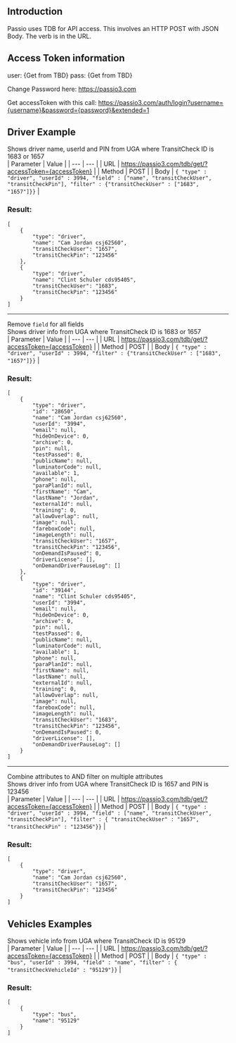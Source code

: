 ## Introduction

Passio uses TDB for API access. This involves an HTTP POST with JSON Body. The verb is in the URL.

## Access Token information

user: {Get from TBD}
pass: {Get from TBD}

Change Password here:
https://passio3.com

Get accessToken with this call:
https://passio3.com/auth/login?username={username}&password={password}&extended=1

## Driver Example

Shows driver name, userId and PIN from UGA where TransitCheck ID is 1683 or 1657\
| Parameter | Value |
| --- | --- |
| URL | https://passio3.com/tdb/get/?accessToken={accessToken} |
| Method | POST |
| Body | `{ "type" : "driver", "userId" : 3994, "field" : ["name", "transitCheckUser", "transitCheckPin"], "filter" : {"transitCheckUser" : ["1683", "1657"]}}` |

### Result:

```
[
    {
        "type": "driver",
        "name": "Cam Jordan csj62560",
        "transitCheckUser": "1657",
        "transitCheckPin": "123456"
    },
    {
        "type": "driver",
        "name": "Clint Schuler cds95405",
        "transitCheckUser": "1683",
        "transitCheckPin": "123456"
    }
]
```

---

Remove `field` for all fields\
Shows driver info from UGA where TransitCheck ID is 1683 or 1657\
| Parameter | Value |
| --- | --- |
| URL | https://passio3.com/tdb/get/?accessToken={accessToken} |
| Method | POST |
| Body | `{ "type" : "driver", "userId" : 3994, "filter" : {"transitCheckUser" : ["1683", "1657"]}}` |

### Result:
```
[
    {
        "type": "driver",
        "id": "28650",
        "name": "Cam Jordan csj62560",
        "userId": "3994",
        "email": null,
        "hideOnDevice": 0,
        "archive": 0,
        "pin": null,
        "testPassed": 0,
        "publicName": null,
        "luminatorCode": null,
        "available": 1,
        "phone": null,
        "paraPlanId": null,
        "firstName": "Cam",
        "lastName": "Jordan",
        "externalId": null,
        "training": 0,
        "allowOverlap": null,
        "image": null,
        "fareboxCode": null,
        "imageLength": null,
        "transitCheckUser": "1657",
        "transitCheckPin": "123456",
        "onDemandIsPaused": 0,
        "driverLicense": [],
        "onDemandDriverPauseLog": []
    },
    {
        "type": "driver",
        "id": "39144",
        "name": "Clint Schuler cds95405",
        "userId": "3994",
        "email": null,
        "hideOnDevice": 0,
        "archive": 0,
        "pin": null,
        "testPassed": 0,
        "publicName": null,
        "luminatorCode": null,
        "available": 1,
        "phone": null,
        "paraPlanId": null,
        "firstName": null,
        "lastName": null,
        "externalId": null,
        "training": 0,
        "allowOverlap": null,
        "image": null,
        "fareboxCode": null,
        "imageLength": null,
        "transitCheckUser": "1683",
        "transitCheckPin": "123456",
        "onDemandIsPaused": 0,
        "driverLicense": [],
        "onDemandDriverPauseLog": []
    }
]
```

---

Combine attributes to AND filter on multiple attributes\
Shows driver info from UGA where TransitCheck ID is 1657 and PIN is 123456\
| Parameter | Value |
| --- | --- |
| URL | https://passio3.com/tdb/get/?accessToken={accessToken} |
| Method | POST |
| Body | `{ "type" : "driver", "userId" : 3994, "field" : ["name", "transitCheckUser", "transitCheckPin"], "filter" : { "transitCheckUser" : "1657", "transitCheckPin" : "123456"}}` |

### Result:
```
[
    {
        "type": "driver",
        "name": "Cam Jordan csj62560",
        "transitCheckUser": "1657",
        "transitCheckPin": "123456"
    }
]
```


## Vehicles Examples

Shows vehicle info from UGA where TransitCheck ID is 95129\
| Parameter | Value |
| --- | --- |
| URL | https://passio3.com/tdb/get/?accessToken={accessToken} |
| Method | POST |
| Body | `{ "type" : "bus", "userId" : 3994, "field" : "name", "filter" : { "transitCheckVehicleId" : "95129"}}` |

### Result:
```
[
    {
        "type": "bus",
        "name": "95129"
    }
]
```





